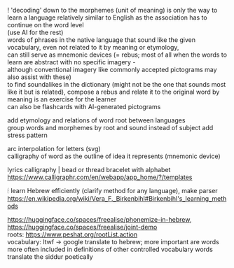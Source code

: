
! 'decoding' down to the morphemes (unit of meaning) is only the way to learn a language relatively similar to English as the association has to continue on the word level  
(use AI for the rest)  
words of phrases in the native language that sound like the given vocabulary, even not related to it by meaning or etymology,  
can still serve as mnemonic devices (= rebus; most of all when the words to learn are abstract with no specific imagery -  
although conventional imagery like commonly accepted pictograms may also assist with these)  
to find soundalikes in the dictionary (might not be the one that sounds most like it but is related), compose a rebus and relate it to the original word by meaning is an exercise for the learner  
can also be flashcards with AI-generated pictograms  

add etymology and relations of word root between languages  
group words and morphemes by root and sound instead of subject
add stress pattern  

arc interpolation for letters (svg)  
calligraphy of word as the outline of idea it represents (mnemonic device)  
  
lyrics calligraphy | bead or thread bracelet with alphabet  
https://www.calligraphr.com/en/webapp/app_home/?/templates  
  
🕯 learn Hebrew efficiently (clarify method for any language), make parser  
https://en.wikipedia.org/wiki/Vera_F._Birkenbihl#Birkenbihl's_learning_methods  
  
https://huggingface.co/spaces/freealise/phonemize-in-hebrew, https://huggingface.co/spaces/freealise/joint-demo  
roots: https://www.peshat.org/rootList.action  
vocabulary: ltwf -> google translate to hebrew; more important are words more often included in definitions of other controlled vocabulary words  
translate the siddur poetically  

